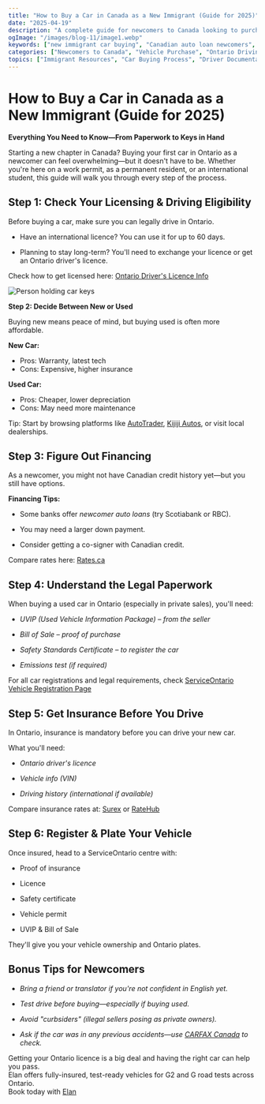 ```yaml
---
title: "How to Buy a Car in Canada as a New Immigrant (Guide for 2025)"
date: "2025-04-19"
description: "A complete guide for newcomers to Canada looking to purchase their first vehicle. Learn about licensing requirements, financing options without Canadian credit history, and all the paperwork you'll need."
ogImage: "/images/blog-11/image1.webp"
keywords: ["new immigrant car buying", "Canadian auto loan newcomers", "used car Ontario newcomer", "car buying without credit history", "international driver Ontario", "Canada vehicle registration", "newcomer auto insurance", "ServiceOntario vehicle", "UVIP car purchase", "used car paperwork Canada", "newcomer financing options", "car safety certificate", "buying car work permit", "permanent resident vehicle", "international student car", "Ontario driver license exchange", "Canadian vehicle ownership", "newcomer car tips", "car buying without credit", "Ontario vehicle registration"]
categories: ["Newcomers to Canada", "Vehicle Purchase", "Ontario Driving", "Financial Planning"]
topics: ["Immigrant Resources", "Car Buying Process", "Driver Documentation", "Auto Financing"]
---
```


# How to Buy a Car in Canada as a New Immigrant (Guide for 2025)

**Everything You Need to Know—From Paperwork to Keys in Hand**

Starting a new chapter in Canada? Buying your first car in Ontario as a newcomer can feel overwhelming—but it doesn't have to be. Whether you're here on a work permit, as a permanent resident, or an international student, this guide will walk you through every step of the process.

## **Step 1: Check Your Licensing & Driving Eligibility**

Before buying a car, make sure you can legally drive in Ontario.

* Have an international licence? You can use it for up to 60 days.

* Planning to stay long-term? You'll need to exchange your licence or get an Ontario driver's licence.

Check how to get licensed here: [Ontario Driver's Licence Info](https://www.ontario.ca/page/drivers-licence)

![Person holding car keys](https://t3.ftcdn.net/jpg/03/01/85/32/360_F_301853269_HnKJ2u86DdFqJl2HzXGcVkJIKMjt0jA8.jpg)

**Step 2: Decide Between New or Used**

Buying new means peace of mind, but buying used is often more affordable.

**New Car:**
- Pros: Warranty, latest tech
- Cons: Expensive, higher insurance

**Used Car:**
- Pros: Cheaper, lower depreciation
- Cons: May need more maintenance

Tip: Start by browsing platforms like [AutoTrader](https://www.autotrader.ca), [Kijiji Autos](https://www.kijijiautos.ca), or visit local dealerships.

## **Step 3: Figure Out Financing**

As a newcomer, you might not have Canadian credit history yet—but you still have options.

**Financing Tips:**

* Some banks offer *newcomer auto loans* (try Scotiabank or RBC).

* You may need a larger down payment.

* Consider getting a co-signer with Canadian credit.

Compare rates here: [Rates.ca](http://rates.ca) 

## **Step 4: Understand the Legal Paperwork**

When buying a used car in Ontario (especially in private sales), you'll need:

* *UVIP (Used Vehicle Information Package) – from the seller*

* *Bill of Sale – proof of purchase*

* *Safety Standards Certificate – to register the car*

* *Emissions test (if required)*

For all car registrations and legal requirements, check [ServiceOntario Vehicle Registration Page](https://www.ontario.ca/page/register-vehicle-permit-and-licence-plate)

## **Step 5: Get Insurance Before You Drive**

In Ontario, insurance is mandatory before you can drive your new car.

What you'll need:

* *Ontario driver's licence*

* *Vehicle info (VIN)*

* *Driving history (international if available)*

Compare insurance rates at: [Surex](https://www.surex.com) or [RateHub](https://www.ratehub.ca)

## **Step 6: Register & Plate Your Vehicle**

Once insured, head to a ServiceOntario centre with:

* Proof of insurance

* Licence

* Safety certificate

* Vehicle permit

* UVIP & Bill of Sale

They'll give you your vehicle ownership and Ontario plates.

## **Bonus Tips for Newcomers**

* *Bring a friend or translator if you're not confident in English yet.*

* *Test drive before buying—especially if buying used.*

* *Avoid "curbsiders" (illegal sellers posing as private owners).*

* *Ask if the car was in any previous accidents—use [CARFAX Canada](https://www.carfax.ca) to check.*

Getting your Ontario licence is a big deal and having the right car can help you pass.  
Elan offers fully-insured, test-ready vehicles for G2 and G road tests across Ontario.  
Book today with [Elan](https://elanroadtestrental.ca/)